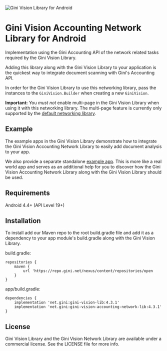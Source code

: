 ![Gini Vision Library for Android](../GiniVision_Logo.png)

Gini Vision Accounting Network Library for Android
==================================================

Implementation using the Gini Accounting API of the network related tasks required by the Gini Vision Library.

Adding this library along with the Gini Vision Library to your application is the quickest way to integrate document
scanning with Gini's Accounting API.

In order for the Gini Vision Library to use this networking library, pass the instances to the `GiniVision.Builder`
when creating a new `GiniVision`.

**Important:** You *must not* enable multi-page in the Gini Vision Library when using it with this networking library.
The multi-page feature is currently only supported by the [default networking
library](https://github.com/gini/gini-vision-lib-android/tree/master/ginivision-network).

Example
-------

The example apps in the Gini Vision Library demonstrate how to integrate the Gini Vision Accounting Network Library to
easily add document analysis to your app.

We also provide a separate standalone [example app](https://github.com/gini/gini-vision-lib-android-example). This is
more like a real world app and serves as an additional help for you to discover how the Gini Vision Accounting Network
Library along with the Gini Vision Library should be used.

Requirements
------------

Android 4.4+ (API Level 19+)

Installation
------------

To install add our Maven repo to the root build.gradle file and add it as a dependency to your app module's build.gradle
along with the Gini Vision Library.

build.gradle:

```
repositories {
    maven {
        url 'https://repo.gini.net/nexus/content/repositories/open
    }
}
```

app/build.gradle:

```
dependencies {
    implementation 'net.gini:gini-vision-lib:4.3.1'
    implementation 'net.gini:gini-vision-accounting-network-lib:4.3.1'
}
```

## License

Gini Vision Library and the Gini Vision Network Library are available under a commercial license. See the LICENSE file
for more info.
